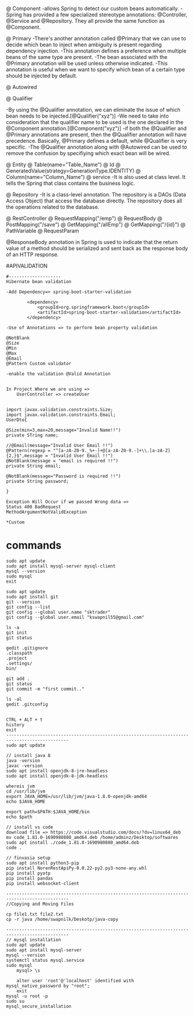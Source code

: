 @ Component
-allows Spring to detect our custom beans automatically.
-Spring has provided a few specialized stereotype annotations: @Controller, @Service and @Repository.
They all provide the same function as @Component.



@ Primary
-There's another annotation called @Primary that we can use to decide which bean to inject when ambiguity is present regarding dependency injection.
-This annotation defines a preference when multiple beans of the same type are present.
-The bean associated with the @Primary annotation will be used unless otherwise indicated.
-This annotation is useful when we want to specify which bean of a certain type should be injected by default.

@ Autowired


@ Qualifier

-By using the @Qualifier annotation, we can eliminate the issue of which bean needs to be injected.[@Qualifier("xyz")]
-We need to take into consideration that the qualifier name to be used is the one declared in the @Component annotation.[@Component("xyz")]
-if both the @Qualifier and @Primary annotations are present, then the @Qualifier annotation will have precedence. Basically, @Primary defines a default, while @Qualifier is very specific.
-The @Qualifier annotation along with @Autowired can be used to remove the confusion by specifiying which exact bean will be wired.



@ Entity
@ Table(name="Table_Name")
@ Id
@ GeneratedValue(strategy=GenerationType.IDENTITY)
@ Column(name="Column_Name")
@ service
-It is also used at class level. It tells the Spring that class contains the business logic.

@ Repository
-It is a class-level annotation. The repository is a DAOs (Data Access Object) that access the database directly.
The repository does all the operations related to the database.

@ RestController
@ RequestMapping("/emp")
@ RequestBody
@ PostMapping("/save")
@ GetMapping("/allEmp")
@ GetMapping("/{id}")
@ PathVariable
@ RequestParam


@ResponseBody annotation in Spring is used to indicate that the return value of a method should be serialized and sent back as the response body of an HTTP response.

#APIVALIDATION

```
#--------------------
Hibernate bean validation

-Add Dependency=> spring-boot-starter-validation

		<dependency>
			<groupId>org.springframework.boot</groupId>
			<artifactId>spring-boot-starter-validation</artifactId>
		</dependency>

-Use of Annotations => to perform bean property validation

@NotBlank
@Size 
@Min
@Max
@Email 
@Pattern Custom validator

-enable the validation @Valid Annotation


In Project Where we are using =>
	UserController => createUser


import javax.validation.constraints.Size;
import javax.validation.constraints.Email;
UserDto{

@Size(min=3,max=20,message="Invalid Name!!")
private STring name;

//@Email(message="Invalid User Email !!")
@Pattern(regexp = "^[a-zA-Z0-9._%+-]+@[a-zA-Z0-9.-]+\\.[a-zA-Z]{2,}$",message = "Invalid User Email !!")
@NotBlank(message = "email is required !!")
private String email;

@NotBlank(message="Password is required !!")
private String password;

} 

Exception Will Occur if we passed Wrong data =>
Status 400 BadRequest
MethodArgumentNotValidException

*Custom 
```

# commands
```
sudo apt update
sudo apt install mysql-server mysql-client
mysql --version
sudo mysql
exit

sudo apt update
sudo apt install git
git --version
git config --list
git config --global user.name "sktrader"
git config --global user.email "kswapnil55@gmail.com"

ls -a
git init
git status

gedit .gitignore
.classpath
.project
.settings/
bin/

git add .
git status
git commit -m "first commit.."

ls -al
gedit .gitconfig


CTRL + ALT + t
history
exit
----------------------------------------------------------------------------------------------
sudo apt update

// install java 8
java -version
javac -version
sudo apt install openjdk-8-jre-headless
sudo apt install openjdk-8-jdk-headless

whereis jvm
cd /usr/lib/jvm
export JAVA_HOME=/usr/lib/jvm/java-1.8.0-openjdk-amd64
echo $JAVA_HOME

export path=$PATH:$JAVA_HOME/bin
echo $path

// install vs code
download file => https://code.visualstudio.com/docs/?dv=linux64_deb
mv code_1.81.0-1690980880_amd64.deb /home/adminz/Desktop/softwares
sudo apt install ./code_1.81.0-1690980880_amd64.deb
code .

// finvasia setup
sudo apt install python3-pip
pip install NorenRestApiPy-0.0.22-py2.py3-none-any.whl
pip install pyotp
pip install pandas
pip install websocket-client

----------------------------------------------------------------------------------------------
//Copying and Moving Files

cp file1.txt file2.txt
cp -r java /home/swapnilk/Deskotp/java-copy

----------------------------------------------------------------------------------------------
// mysql installation
sudo apt update
sudo apt install mysql-server
mysql --version
systemctl status mysql.service
sudo mysql
	mysql> \s

	alter user 'root'@'localhost' identified with mysql_native_password by "root";
	exit
mysql -u root -p
sudo su
mysql_secure_installation
```